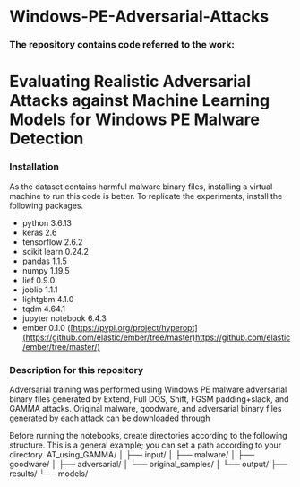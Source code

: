 # Windows-PE-Adversarial-Attacks
### The repository contains code referred to the work:  
# Evaluating Realistic Adversarial Attacks against Machine Learning Models for Windows PE Malware Detection  
### Installation  
As the dataset contains harmful malware binary files, installing a virtual machine to run this code is better. To replicate the experiments, install the following packages.  
* python 3.6.13
* keras 2.6
* tensorflow 2.6.2
* scikit learn 0.24.2
* pandas 1.1.5
* numpy 1.19.5
* lief 0.9.0
* joblib 1.1.1
* lightgbm 4.1.0
* tqdm 4.64.1
* jupyter notebook 6.4.3
* ember 0.1.0 ([https://pypi.org/project/hyperopt](https://github.com/elastic/ember/tree/master)https://github.com/elastic/ember/tree/master/)
### Description for this repository
Adversarial training was performed using Windows PE malware adversarial binary files generated by Extend, Full DOS, Shift, FGSM padding+slack, and GAMMA attacks. Original malware, goodware, and adversarial binary files generated by each attack can be downloaded through

Before running the notebooks, create directories according to the following structure. This is a general example; you can set a path according to your directory. 
AT_using_GAMMA/
│
├── input/
│   ├── malware/
│   ├── goodware/
│   ├── adversarial/
│   └── original_samples/
│
└── output/
    ├── results/
    └── models/


